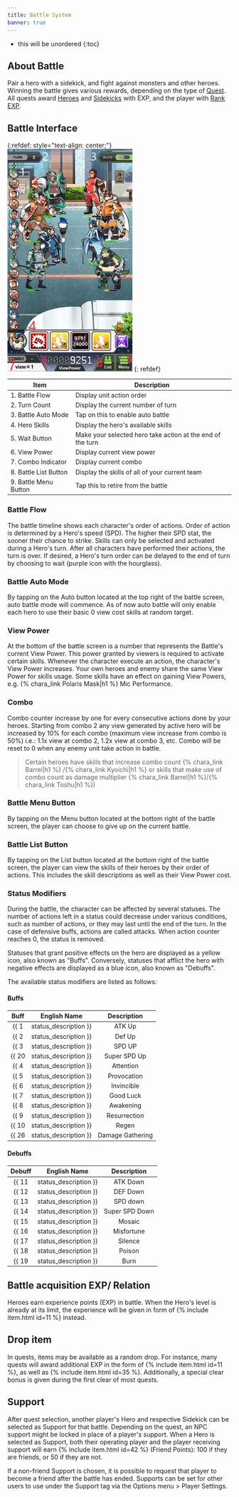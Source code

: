 ```yaml
---
title: Battle System
banner: true
---
```


* this will be unordered
{:toc}

## About Battle

Pair a hero with a sidekick, and fight against monsters and other heroes. Winning the battle gives various rewards, depending on the type of [Quest](/guide/quest/). All quests award [Heroes](/guide/hero/) and [Sidekicks](/guide/sidekick/) with EXP, and the player with [Rank EXP](/guide/user_rank/).

## Battle Interface

{:refdef: style="text-align: center;"}
<img src="/assets/img/uipage_3_Number.png" alt="Battle Flow" height=500px loading="lazy">
{: refdef}

| Item                  | Description                                                |
|-----------------------|------------------------------------------------------------|
| 1. Battle Flow        | Display unit action order                                  |
| 2. Turn Count         | Display the current number of turn                         |
| 3. Battle Auto Mode   | Tap on this to enable auto battle                          |
| 4. Hero Skills        | Display the hero's available skills                        |
| 5. Wait Button        | Make your selected hero take action at the end of the turn |
| 6. View Power         | Display current view power                                 |
| 7. Combo Indicator    | Display current combo                                      |
| 8. Battle List Button | Display the skills of all of your current team             |
| 9. Battle Menu Button | Tap this to retire from the battle                         |

### Battle Flow

The battle timeline shows each character's order of actions. Order of action is determined by a Hero's speed (SPD). The higher their SPD stat, the sooner their chance to strike. Skills can only be selected and activated during a Hero's turn. After all characters have performed their actions, the turn is over. If desired, a Hero's turn order can be delayed to the end of turn by choosing to wait (purple icon with the hourglass).

### Battle Auto Mode

By tapping on the Auto button located at the top right of the battle screen, auto battle mode will commence.
As of now auto battle will only enable each hero to use their basic 0 view cost skills at random target.

### View Power

At the bottom of the battle screen is a number that represents the Battle's current View Power. This power granted by viewers is required to activate certain skills. Whenever the character execute an action, the character's View Power increases. Your own heroes and enemy share the same View Power for skills usage. Some skills have an effect on gaining View Powers, e.g. {% chara_link Polaris Mask|h1 %} Mic Performance.

### Combo

Combo counter increase by one for every consecutive actions done by your heroes. Starting from combo 2 any view generated by active hero will be increased by 10% for each combo (maximum view increase from combo is 50%)  i.e.: 1.1x view at combo 2, 1.2x view at combo 3, etc. Combo will be reset to 0 when any enemy unit take action in battle.
>Certain heroes have skills that increase combo count {% chara_link Barrel|h1 %} /{% chara_link Kyoichi|h1 %} or skills that make use of combo count as damage multiplier {% chara_link Barrel|h1 %}/{% chara_link Toshu|h1 %})

### Battle Menu Button

By tapping on the Menu button located at the bottom right of the battle screen, the player can choose to give up on the current battle.

### Battle List Button

By tapping on the List button located at the bottom right of the battle screen, the player can view the skills of their heroes by their order of actions. This includes the skill descriptions as well as their View Power cost.

### Status Modifiers

During the battle, the character can be affected by several statuses. The number of actions left in a status could decrease under various conditions, such as number of actions, or they may last until the end of the turn. In the case of defensive buffs, actions are called attacks. When action counter reaches 0, the status is removed.

Statuses that grant positive effects on the hero are displayed as a yellow icon, also known as "Buffs". Conversely, statuses that afflict the hero with negative effects are displayed as a blue icon, also known as "Debuffs".

The available status modifiers are listed as follows:

#### Buffs

| Buff | English Name | Description |
|:----:|:--------------:|:-----------:|
| {{ 1 | status_description }} | ATK Up | Attack is increased by 1.5x. Duration decreases after the Hero performs an action. |
| {{ 2 | status_description }} | Def Up | Damage received is decreased by 0.5x once. Duration decreases after taking damage.|
| {{ 3 | status_description }} | SPD UP | Speed is increased by +10. Duration decreases after the Hero performs an action.|
| {{ 20 | status_description }} | Super SPD Up | Speed is increased by +30. Duration decreases after the Hero performs an action. |
| {{ 4 | status_description }} | Attention | Views gained after an action are increased by 1.5x. Turn decreased based on action. It is non-repeatable. |
| {{ 5 | status_description }} | Provocation | Enemies target the ally until the end of the turn. |
| {{ 6 | status_description }} | Invincible | Damage received from enemies is reduced to 0 once. |
| {{ 7 | status_description }} | Good Luck | Activation rate of skills increased by 20%. Duration decreases after the Hero performs an action. |
| {{ 8 | status_description }} | Awakening | View Power required for skills is halved. Duration decreases after the Hero performs an action. It is non-repeatable. |
| {{ 9 | status_description }} | Resurrection | Restore HP when receiving fatal damage once. |
| {{ 10 | status_description }} | Regen | Restores 10% HP at the end of turn. Duration decreases when the turn ends. |
| {{ 26 | status_description }} | Damage Gathering | All enemy attacks apply to the target ally. Duration decreases when the turn ends. It does not repeat. |

#### Debuffs

| Debuff | English Name | Description |
|:----:|:--------------:|:-----------:|
| {{ 11 | status_description }} | ATK Down | Attack is decreased by 0.5x. Duration decreases after the Hero performs an action. |
| {{ 12 | status_description }} | DEF Down | Damage received is increased by 1.5x once. Duration decreases after taking damage. |
| {{ 13 | status_description }} | SPD down | Speed is decreased by -10. Duration decreases after the Hero performs an action. |
| {{ 14 | status_description }} | Super SPD Down | Speed is decreased by 30. Duration decreases after the Hero performs an action. |
| {{ 15 | status_description }} | Mosaic | View Power gained from actions is decreased by 0.5x. Duration decreases after the Hero performs an action. |
| {{ 16 | status_description }} | Misfortune | Activation rate of skills decreased by 20%. Duration decreases after the Hero performs an action. |
| {{ 17 | status_description }} | Silence | Skill cannot be used. Duration decreases when the turn ends. It does not repeat. |
| {{ 18 | status_description }} | Poison | Takes 5% of HP as damage at end of turn. Duration decreases when the turn ends. |
| {{ 19 | status_description }} | Burn | Takes 10% of HP as damage at end of turn. Duration decreases when the turn ends. |

## Battle acquisition EXP/ Relation

Heroes earn experience points (EXP) in battle. When the Hero's level is already at its limit, the experience will be given in form of {% include item.html id=11 %} instead.

## Drop item

In quests, items may be available as a random drop. For instance, many quests will award additional EXP in the form of {% include item.html id=11 %}, as well as {% include item.html id=35 %}. Additionally, a special clear bonus is given during the first clear of most quests.

## Support

After quest selection, another player's Hero and respective Sidekick can be selected as Support for that battle. Depending on the quest, an NPC support might be locked in place of a player's support. When a Hero is selected as Support, both their operating player and the player receiving support will earn {% include item.html id=42 %} (Friend Points): 100 if they are friends, or 50 if they are not.

If a non-friend Support is chosen, it is possible to request that player to become a friend after the battle has ended. Supports can be set for other users to use under the Support tag via the Options menu > Player Settings. <!-- needs a screenshot -->
